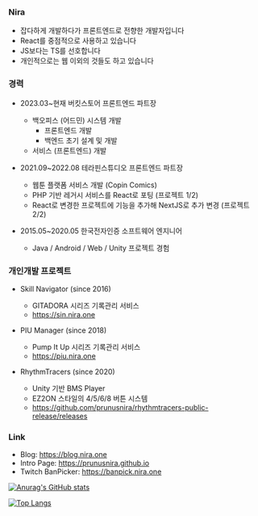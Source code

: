### Nira

* 잡다하게 개발하다가 프론트엔드로 전향한 개발자입니다
* React를 중점적으로 사용하고 있습니다
* JS보다는 TS를 선호합니다
* 개인적으로는 웹 이외의 것들도 하고 있습니다

### 경력

* 2023.03~현재 버킷스토어 프론트엔드 파트장
  * 백오피스 (어드민) 시스템 개발
    * 프론트엔드 개발
    * 백엔드 초기 설계 및 개발
  * 서비스 (프론트엔드) 개발

* 2021.09~2022.08 테라핀스튜디오 프론트엔드 파트장
  * 웹툰 플랫폼 서비스 개발 (Copin Comics)
  * PHP 기반 레거시 서비스를 React로 포팅 (프로젝트 1/2)
  * React로 변경한 프로젝트에 기능을 추가해 NextJS로 추가 변경 (프로젝트 2/2)

* 2015.05~2020.05 한국전자인증 소프트웨어 엔지니어
  * Java / Android / Web / Unity 프로젝트 경험

### 개인개발 프로젝트

* Skill Navigator (since 2016)
  * GITADORA 시리즈 기록관리 서비스
  * https://sin.nira.one

* PIU Manager (since 2018)
  * Pump It Up 시리즈 기록관리 서비스
  * https://piu.nira.one

* RhythmTracers (since 2020)
  * Unity 기반 BMS Player
  * EZ2ON 스타일의 4/5/6/8 버튼 시스템
  * https://github.com/prunusnira/rhythmtracers-public-release/releases

### Link

* Blog: https://blog.nira.one
* Intro Page: https://prunusnira.github.io
* Twitch BanPicker: https://banpick.nira.one

[![Anurag's GitHub stats](https://github-readme-stats.vercel.app/api?username=prunusnira&theme=dark&show_icons=true)](https://github.com/anuraghazra/github-readme-stats)

[![Top Langs](https://github-readme-stats.vercel.app/api/top-langs/?username=prunusnira&theme=dark)](https://github.com/anuraghazra/github-readme-stats)

